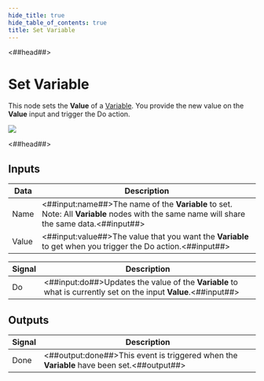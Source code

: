 ```yaml
---
hide_title: true
hide_table_of_contents: true
title: Set Variable
---
```


<##head##>

# Set Variable

This node sets the **Value** of a [Variable](/nodes/data/variable/variable-node.md). You provide the new value on the **Value** input and trigger the <span className="ndl-signal">Do</span> action.

<div className="ndl-image-with-background l">

![](/nodes/data/variable/variable/variable-1.png)

</div>

<##head##>

## Inputs

| Data                                    | Description                                                                                                                                     |
| --------------------------------------- | ----------------------------------------------------------------------------------------------------------------------------------------------- |
| <span className="ndl-data">Name</span>  | <##input:name##>The name of the **Variable** to set. Note: All **Variable** nodes with the same name will share the same data.<##input##>       |
| <span className="ndl-data">Value</span> | <##input:value##>The value that you want the **Variable** to get when you trigger the <span className="ndl-signal">Do</span> action.<##input##> |

| Signal                                 | Description                                                                                                     |
| -------------------------------------- | --------------------------------------------------------------------------------------------------------------- |
| <span className="ndl-signal">Do</span> | <##input:do##>Updates the value of the **Variable** to what is currently set on the input **Value**.<##input##> |

## Outputs

| Signal                                   | Description                                                                               |
| ---------------------------------------- | ----------------------------------------------------------------------------------------- |
| <span className="ndl-signal">Done</span> | <##output:done##>This event is triggered when the **Variable** have been set.<##output##> |
